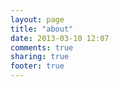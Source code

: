 ```yaml
---
layout: page
title: "about"
date: 2013-03-10 12:07
comments: true
sharing: true
footer: true
---
```

